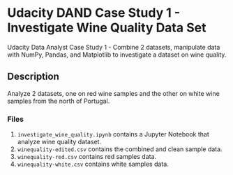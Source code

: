 # Udacity DAND Case Study 1 - Investigate Wine Quality Data Set
Udacity Data Analyst Case Study 1 - Combine 2 datasets, manipulate data with NumPy, Pandas, and Matplotlib to investigate a dataset on wine quality.

## Description
Analyze 2 datasets, one on red wine samples and the other on white wine samples from the north of Portugal.

### Files
1. ```investigate_wine_quality.ipynb``` contains a Jupyter Notebook that analyze wine quality dataset.
2. ```winequality-edited.csv``` contains the combined and clean sample data.
3. ```winequality-red.csv``` contains red samples data.
4. ```winequality-white.csv``` contains white samples data.
